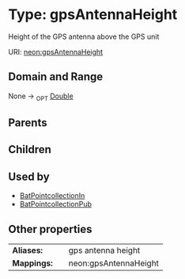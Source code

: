 
# Type: gpsAntennaHeight


Height of the GPS antenna above the GPS unit

URI: [neon:gpsAntennaHeight](https://data.neonscience.org/gpsAntennaHeight)


## Domain and Range

None ->  <sub>OPT</sub> [Double](types/Double.md)

## Parents


## Children


## Used by

 * [BatPointcollectionIn](BatPointcollectionIn.md)
 * [BatPointcollectionPub](BatPointcollectionPub.md)

## Other properties

|  |  |  |
| --- | --- | --- |
| **Aliases:** | | gps antenna height |
| **Mappings:** | | neon:gpsAntennaHeight |

